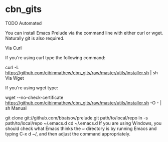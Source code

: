 # cbn_gits

TODO
Automated

You can install Emacs Prelude via the command line with either curl or wget. Naturally git is also required.

Via Curl

If you're using curl type the following command:

curl -L https://github.com/cibinmathew/cbn_gits/raw/master/utils/installer.sh | sh
Via Wget

If you're using wget type:

wget --no-check-certificate https://github.com/cibinmathew/cbn_gits/raw/master/utils/installer.sh -O - | sh
Manual

git clone git://github.com/bbatsov/prelude.git path/to/local/repo
ln -s path/to/local/repo ~/.emacs.d
cd ~/.emacs.d
If you are using Windows, you should check what Emacs thinks the ~ directory is by running Emacs and typing C-x d ~/<RET>, and then adjust the command appropriately.

